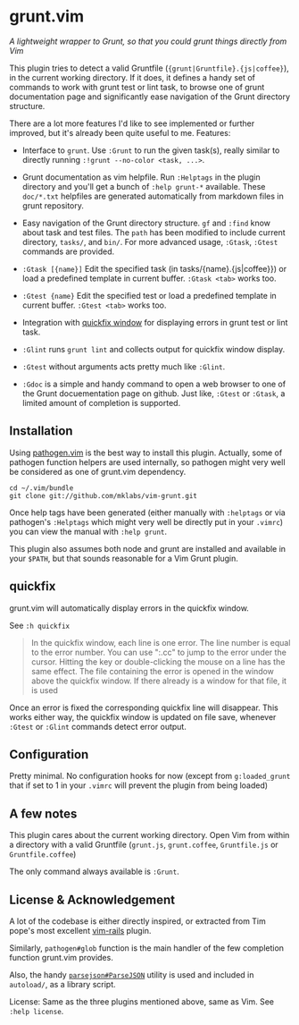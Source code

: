 grunt.vim
=========

*A lightweight wrapper to Grunt, so that you could grunt things directly from Vim*

This plugin tries to detect a valid Gruntfile
(`{grunt|Gruntfile}.{js|coffee}`), in the current working directory. If
it does, it defines a handy set of commands to work with grunt test or
lint task, to browse one of grunt documentation page and significantly
ease navigation of the Grunt directory structure.

There are a lot more features I'd like to see implemented or further improved,
but it's already been quite useful to me. Features:

* Interface to `grunt`.  Use `:Grunt` to run the given task(s), really
  similar to directly running `:!grunt --no-color <task, ...>`.

* Grunt documentation as vim helpfile. Run `:Helptags` in the plugin
  directory and you'll get a bunch of `:help grunt-*` available. These
  `doc/*.txt` helpfiles are generated automatically from markdown files
  in grunt repository.

* Easy navigation of the Grunt directory structure. `gf` and `:find`
  know about task and test files. The `path` has been modified to
  include current directory, `tasks/`, and `bin/`. For more advanced
  usage, `:Gtask`, `:Gtest` commands are provided.

* `:Gtask [{name}]` Edit the specified task (in
  tasks/{name}.{js|coffee}}) or load a predefined template in current
  buffer. `:Gtask <tab>` works too.

* `:Gtest {name}` Edit the specified test or load a predefined template
  in current buffer. `:Gtest <tab>` works too.

* Integration with [quickfix
  window](http://vimdoc.sourceforge.net/htmldoc/quickfix.html#quickfix-window)
  for displaying errors in grunt test or lint task.

* `:Glint` runs `grunt lint` and collects output for quickfix window
  display.

* `:Gtest` without arguments acts pretty much like `:Glint`.

* `:Gdoc` is a simple and handy command to open a web browser
  to one of the Grunt docuementation page on github. Just like, `:Gtest`
  or `:Gtask`, a limited amount of completion is supported.

Installation
------------

Using [pathogen.vim](https://github.com/tpope/vim-pathogen) is the best way to
install this plugin. Actually, some of pathogen function helpers are
used internally, so pathogen might very well be considered as one of
grunt.vim dependency.

    cd ~/.vim/bundle
    git clone git://github.com/mklabs/vim-grunt.git

Once help tags have been generated (either manually with `:helptags` or
via pathogen's `:Helptags` which might very well be directly put in your
`.vimrc`)  you can view the manual with `:help grunt`.

This plugin also assumes both node and grunt are installed and available in
your `$PATH`, but that sounds reasonable for a Vim Grunt plugin.

quickfix
--------

grunt.vim will automatically display errors in the quickfix window.

See `:h quickfix`

> In the quickfix window, each line is one error.  The line number is equal to
> the error number.  You can use ":.cc" to jump to the error under the cursor.
> Hitting the <Enter> key or double-clicking the mouse on a line has the same
> effect.  The file containing the error is opened in the window above the
> quickfix window.  If there already is a window for that file, it is used

Once an error is fixed the corresponding quickfix line will disappear.
This works either way, the quickfix window is updated on file save,
whenever `:Gtest` or `:Glint` commands detect error output.

Configuration
-------------

Pretty minimal. No configuration hooks for now (except from
`g:loaded_grunt` that if set to 1 in your `.vimrc` will prevent the
plugin from being loaded)

A few notes
-----------

This plugin cares about the current working directory. Open Vim from
within a directory with a valid Gruntfile (`grunt.js`, `grunt.coffee`,
`Gruntfile.js` or `Gruntfile.coffee`)

The only command always available is `:Grunt`.


License & Acknowledgement
-------------------------

A lot of the codebase is either directly inspired, or extracted from Tim
pope's most excellent [vim-rails](https://github.com/tpope/vim-rails)
plugin.

Similarly, `pathogen#glob` function is the main handler of the few
completion function grunt.vim provides.

Also, the handy
[`parsejson#ParseJSON`](http://vim.sourceforge.net/scripts/script.php?script_id=3446)
utility is used and included in `autoload/`, as a library script.

License: Same as the three plugins mentioned above, same as Vim. See
`:help license`.

